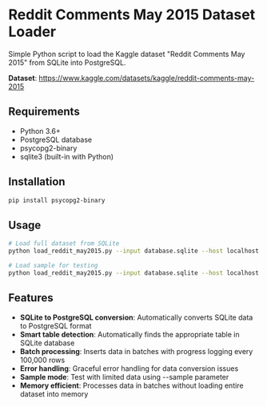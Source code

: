 # Reddit Comments May 2015 Dataset Loader

Simple Python script to load the Kaggle dataset "Reddit Comments May 2015" from SQLite into PostgreSQL.

**Dataset**: https://www.kaggle.com/datasets/kaggle/reddit-comments-may-2015

## Requirements

- Python 3.6+
- PostgreSQL database
- psycopg2-binary
- sqlite3 (built-in with Python)

## Installation

```bash
pip install psycopg2-binary
```

## Usage

```bash
# Load full dataset from SQLite
python load_reddit_may2015.py --input database.sqlite --host localhost --user postgres --password mypass --dbname redditdb

# Load sample for testing
python load_reddit_may2015.py --input database.sqlite --host localhost --user postgres --password mypass --dbname redditdb --sample 1000
```

## Features

- **SQLite to PostgreSQL conversion**: Automatically converts SQLite data to PostgreSQL format
- **Smart table detection**: Automatically finds the appropriate table in SQLite database
- **Batch processing**: Inserts data in batches with progress logging every 100,000 rows
- **Error handling**: Graceful error handling for data conversion issues
- **Sample mode**: Test with limited data using --sample parameter
- **Memory efficient**: Processes data in batches without loading entire dataset into memory
